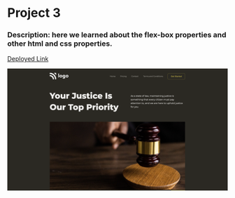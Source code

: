 # Project 3
### Description: here we learned about the flex-box properties and other html and css properties.

[Deployed Link](https://siddharthhtmlcssproject3.netlify.app/)

![Output webpage](Output.png)